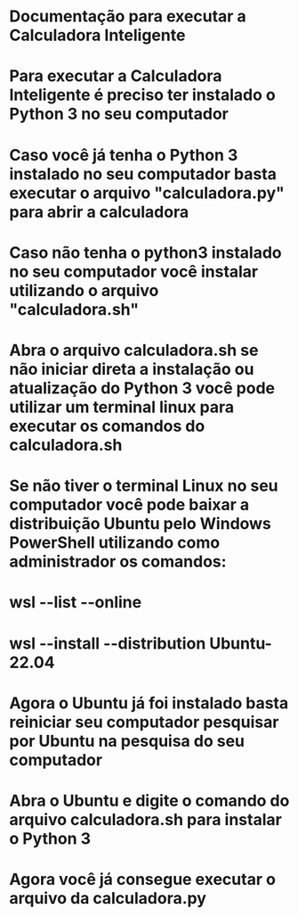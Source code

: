 # Documentação para executar a Calculadora Inteligente
# Para executar a Calculadora Inteligente é preciso ter instalado o Python 3 no seu computador
# Caso você já tenha o Python 3 instalado no seu computador basta executar o arquivo "calculadora.py" para abrir a calculadora
# Caso não tenha o python3 instalado no seu computador você instalar utilizando o arquivo "calculadora.sh" 
# Abra o arquivo calculadora.sh se não iniciar direta a  instalação ou atualização do Python 3 você pode utilizar um terminal linux para executar os comandos do calculadora.sh
# Se não tiver o terminal Linux no seu computador você pode baixar a distribuição Ubuntu pelo Windows PowerShell utilizando como administrador os comandos:
# wsl --list --online
# wsl --install --distribution Ubuntu-22.04
# Agora o Ubuntu já foi instalado basta reiniciar seu computador pesquisar por Ubuntu na pesquisa do seu computador
# Abra o Ubuntu e digite o comando do arquivo calculadora.sh para instalar o Python 3 
# Agora você já consegue executar o arquivo da calculadora.py

